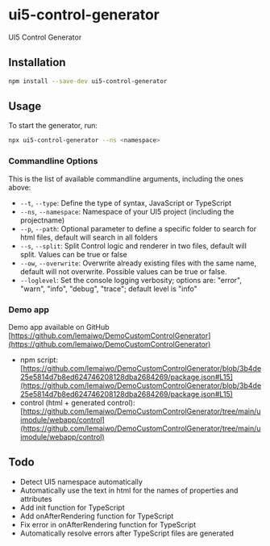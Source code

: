 # ui5-control-generator
UI5 Control Generator

## Installation

```sh
npm install --save-dev ui5-control-generator
```

## Usage

To start the generator, run:

```sh
npx ui5-control-generator --ns <namespace>
```

### Commandline Options

This is the list of available commandline arguments, including the ones above:


- `--t`, `--type`: Define the type of syntax, JavaScript or TypeScript
- `--ns`, `--namespace`: Namespace of your UI5 project (including the projectname)
- `--p`, `--path`: Optional parameter to define a specific folder to search for html files, default will search in all folders
- `--s`, `--split`: Split Control logic and renderer in two files, default will split. Values can be true or false
- `--ow`, `--overwrite`: Overwrite already existing files with the same name, default will not overwrite. Possible values can be true or false.
- `--loglevel`: Set the console logging verbosity; options are: "error", "warn", "info", "debug", "trace"; default level is "info"

### Demo app

Demo app available on GitHub [https://github.com/lemaiwo/DemoCustomControlGenerator](https://github.com/lemaiwo/DemoCustomControlGenerator)
- npm script: [https://github.com/lemaiwo/DemoCustomControlGenerator/blob/3b4de25e5814d7b8ed624746208128dba2684269/package.json#L15](https://github.com/lemaiwo/DemoCustomControlGenerator/blob/3b4de25e5814d7b8ed624746208128dba2684269/package.json#L15)
- control (html + generated control): [https://github.com/lemaiwo/DemoCustomControlGenerator/tree/main/uimodule/webapp/control](https://github.com/lemaiwo/DemoCustomControlGenerator/tree/main/uimodule/webapp/control)

## Todo

- Detect UI5 namespace automatically
- Automatically use the text in html for the names of properties and attributes
- Add init function for TypeScript
- Add onAfterRendering function for TypeScript
- Fix error in onAfterRendering function for TypeScript
- Automatically resolve errors after TypeScript files are generated
